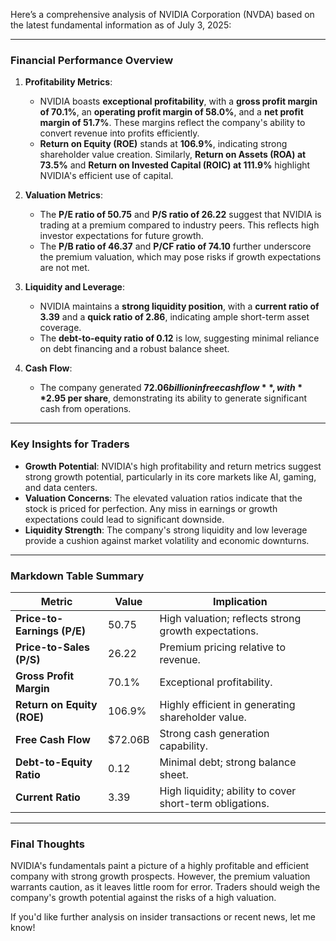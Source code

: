 Here’s a comprehensive analysis of NVIDIA Corporation (NVDA) based on the latest fundamental information as of July 3, 2025:

---

### **Financial Performance Overview**
1. **Profitability Metrics**:
   - NVIDIA boasts **exceptional profitability**, with a **gross profit margin of 70.1%**, an **operating profit margin of 58.0%**, and a **net profit margin of 51.7%**. These margins reflect the company's ability to convert revenue into profits efficiently.
   - **Return on Equity (ROE)** stands at **106.9%**, indicating strong shareholder value creation. Similarly, **Return on Assets (ROA) at 73.5%** and **Return on Invested Capital (ROIC) at 111.9%** highlight NVIDIA's efficient use of capital.

2. **Valuation Metrics**:
   - The **P/E ratio of 50.75** and **P/S ratio of 26.22** suggest that NVIDIA is trading at a premium compared to industry peers. This reflects high investor expectations for future growth.
   - The **P/B ratio of 46.37** and **P/CF ratio of 74.10** further underscore the premium valuation, which may pose risks if growth expectations are not met.

3. **Liquidity and Leverage**:
   - NVIDIA maintains a **strong liquidity position**, with a **current ratio of 3.39** and a **quick ratio of 2.86**, indicating ample short-term asset coverage.
   - The **debt-to-equity ratio of 0.12** is low, suggesting minimal reliance on debt financing and a robust balance sheet.

4. **Cash Flow**:
   - The company generated **$72.06 billion in free cash flow**, with **$2.95 per share**, demonstrating its ability to generate significant cash from operations.

---

### **Key Insights for Traders**
- **Growth Potential**: NVIDIA's high profitability and return metrics suggest strong growth potential, particularly in its core markets like AI, gaming, and data centers.
- **Valuation Concerns**: The elevated valuation ratios indicate that the stock is priced for perfection. Any miss in earnings or growth expectations could lead to significant downside.
- **Liquidity Strength**: The company's strong liquidity and low leverage provide a cushion against market volatility and economic downturns.

---

### **Markdown Table Summary**

| **Metric**                     | **Value**   | **Implication**                                                                 |
|--------------------------------|-------------|---------------------------------------------------------------------------------|
| **Price-to-Earnings (P/E)**    | 50.75       | High valuation; reflects strong growth expectations.                            |
| **Price-to-Sales (P/S)**       | 26.22       | Premium pricing relative to revenue.                                           |
| **Gross Profit Margin**        | 70.1%       | Exceptional profitability.                                                     |
| **Return on Equity (ROE)**     | 106.9%      | Highly efficient in generating shareholder value.                              |
| **Free Cash Flow**             | $72.06B     | Strong cash generation capability.                                             |
| **Debt-to-Equity Ratio**       | 0.12        | Minimal debt; strong balance sheet.                                            |
| **Current Ratio**              | 3.39        | High liquidity; ability to cover short-term obligations.                       |

---

### **Final Thoughts**
NVIDIA's fundamentals paint a picture of a highly profitable and efficient company with strong growth prospects. However, the premium valuation warrants caution, as it leaves little room for error. Traders should weigh the company's growth potential against the risks of a high valuation.

If you'd like further analysis on insider transactions or recent news, let me know!